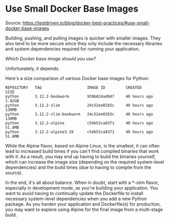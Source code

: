 # Use Small Docker Base Images

Source: https://testdriven.io/blog/docker-best-practices/#use-small-docker-base-images

Building, pushing, and pulling images is quicker with smaller images. They also tend to be more secure since they only include the necessary libraries and system dependencies required for running your application.

*Which Docker base image should you use?*

Unfortunately, it depends.

Here's a size comparison of various Docker base images for Python:

```commandline
REPOSITORY   TAG                    IMAGE ID         CREATED          SIZE
python       3.12.2-bookworm        939b824ad847     40 hours ago     1.02GB
python       3.12.2-slim            24c52ee82b5c     40 hours ago     130MB
python       3.12.2-slim-bookworm   24c52ee82b5c     40 hours ago     130MB
python       3.12.2-alpine          c54b53ca8371     40 hours ago     51.8MB
python       3.12.2-alpine3.19      c54b53ca8371     40 hours ago     51.8MB
```

While the Alpine flavor, based on Alpine Linux, is the smallest, it can often lead to increased build times if you can't find compiled binaries that work with it. As a result, you may end up having to build the binaries yourself, which can increase the image size (depending on the required system-level dependencies) and the build times (due to having to compile from the source).

In the end, it's all about balance. When in doubt, start with a *-slim flavor, especially in development mode, as you're building your application. You want to avoid having to continually update the Dockerfile to install necessary system-level dependencies when you add a new Python package. As you harden your application and Dockerfile(s) for production, you may want to explore using Alpine for the final image from a multi-stage build.